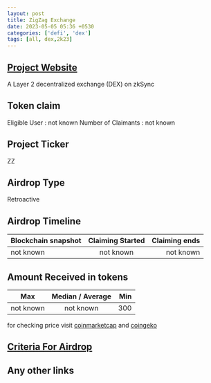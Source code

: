 ```yaml
---
layout: post
title: ZigZag Exchange
date: 2023-05-05 05:36 +0530
categories: ['defi', 'dex']
tags: [all, dex,2k23]
---
```





## [Project Website](https://trade.zigzag.exchange/)

A Layer 2 decentralized exchange (DEX) on zkSync

## Token claim

Eligible User : not known
Number of Claimants : not known

## Project Ticker

ZZ

## Airdrop Type

Retroactive

## Airdrop Timeline

| Blockchain snapshot     | Claiming Started           | Claiming ends    |
| ----------------------- |:--------------------------:| ----------------:|
|       not known         |        not known           |   not known      |

## Amount Received in tokens

| Max        |    Median / Average  |       Min    |
| ---------- |:--------------------:| ------------:|
| not known  |     not known        |       300    |

for checking price visit [coinmarketcap](https://coinmarketcap.com/currencies/) and [coingeko](https://www.coingecko.com/en/coins/)

## [Criteria For Airdrop](https://docs.zigzag.exchange/zigzag-exchange/airdrops#eligibility-lists)

## Any other links
